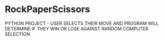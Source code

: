 # RockPaperScissors
PYTHON PROJECT - USER SELECTS THEIR MOVE AND PROGRAM WILL DETERMINE IF THEY WIN OR LOSE AGAINST RANDOM COMPUTER SELECTION
